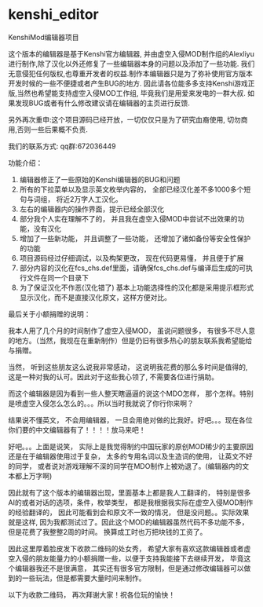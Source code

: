 # kenshi_editor
KenshiMod编辑器项目

这个版本的编辑器是基于Kenshi官方编辑器, 并由虚空入侵MOD制作组的Alexliyu进行制作,除了汉化以外还修复了一些编辑器本身的问题以及添加了一些功能.
我们无意侵犯任何版权,也尊重开发者的权益.制作本编辑器只是为了弥补使用官方版本开发时候的一些不便捷或者产生BUG的地方.
因此请各位能多多支持Kenshi游戏正版,当然也希望能支持虚空入侵MOD工作组, 毕竟我们是用爱来发电的一群大叔.
如果发现BUG或者有什么修改建议请在编辑器的主页进行反馈.


另外再次重申:这个项目源码已经开放，一切仅仅只是为了研究血裔使用, 切勿商用,否则一些后果概不负责.

我们的联系方式: qq群:672036449

功能介绍：

1. 编辑器修正了一些原始的Kenshi编辑器的BUG和问题
2. 所有的下拉菜单以及显示英文枚举内容的， 全部已经汉化差不多1000多个短句与词组， 将近2万字人工汉化。
3. 左右的编辑器内的操作界面，提示已经全部汉化
4. 部分我个人实在理解不了的， 并且我在虚空入侵MOD中尝试不出效果的功能，没有汉化
5. 增加了一些新功能， 并且调整了一些功能， 还增加了诸如备份等安全性保护的功能
6. 项目源码经过仔细调试，以及构架更改， 现在代码更易懂， 并且便于扩展
7. 部分内容的汉化在fcs_chs.def里面，请确保fcs_chs.def与编译后生成的可执行文件在同一个目录下
8. 为了保证汉化不作恶(汉化错了) 基本上功能选择性的汉化都是采用提示框形式显示汉化，而不是直接汉化原文，这样方便对比。




最后关于小额捐赠的说明：

我本人用了几个月的时间制作了虚空入侵MOD， 虽说问题很多， 有很多不尽人意的地方。（当然，我现在在重新制作）但是仍旧有很多热心的朋友联系我希望能给与捐赠。

当然， 听到这些朋友这么说我非常感动， 这说明我花费的那么多时间是值得的, 这是一种对我的认可。因此对于这些我心领了, 不需要各位进行捐助。

而这个编辑器是因为看到一些人整天瞎逼逼的说这个MDO怎样， 那个怎样。特别是喷虚空入侵怎么怎么的。。。所以当时我就说了你行你来啊？

结果说不懂英文， 不会用编辑器， 一旦会用绝对做的比我好。好吧。。。现在各位你们要的中文编辑器有了！！！！放马来吧！

好吧。。。上面是说笑， 实际上是我觉得制约中国玩家的原创MOD稀少的主要原因还是在于编辑器使用过于复杂， 太多的专用名词以及生造词的使用， 让英文不好的同学，
或者说对游戏理解不深的同学在MDO制作上被劝退了。(编辑器内的文本都上万字啊)

因此就有了这个版本的编辑器出现，里面基本上都是我人工翻译的， 特别是很多AI的或者对话的选项，条件，枚举类型， 都是我根据我实际在虚空入侵MOD制作的经验翻译的，
因此可能看到会和原文不一致的情况， 但是没问题。。实际效果就是这样, 因为我都测试过了。因此这个MOD的编辑器虽然代码不多功能不多， 但是花费了我整整2周的时间。
换算成工时也万把块钱的工资了。

因此这里厚着脸皮发下收款二维码的处女秀， 希望大家有喜欢这款编辑器或者虚空入侵的朋友能量力的小额捐赠一些，以便于支持我能接下去继续开发， 毕竟这个编辑器我还不是很满意，
其实还有很多官方限制，但是通过修改编辑器可以做到的一些玩法，但是都需要大量时间来制作。

以下为收款二维码， 再次拜谢大家！祝各位玩的愉快！






